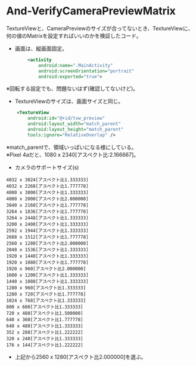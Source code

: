 # And-VerifyCameraPreviewMatrix
TextureViewと、CameraPreviewのサイズが合ってないとき、TextureViewに、何の値のMatrixを設定すればいいのかを検証したコード。

- 画面は、縦画面固定。
``` AndroidManifest.xml
        <activity
            android:name=".MainActivity"
            android:screenOrientation="portrait"
            android:exported="true">
```
※回転する設定でも、問題ないはず(確認してないけど)。

- TextureViewのサイズは、画面サイズと同じ。
``` fragment_main.xml
    <TextureView
        android:id="@+id/tvw_preview"
        android:layout_width="match_parent"
        android:layout_height="match_parent"
        tools:ignore="RelativeOverlap" />
```
※match_parentで、領域いっぱいになる様にしている。<br/>
※Pixel 4aだと、1080 x 2340[アスペクト比:2.166667]。

- カメラのサポートサイズ(s)
``` カメラのサポートサイズのリスト
4032 x 3024[アスペクト比1.333333]
4032 x 2268[アスペクト比1.777778]
4000 x 3000[アスペクト比1.333333]
4000 x 2000[アスペクト比2.000000]
3840 x 2160[アスペクト比1.777778]
3264 x 1836[アスペクト比1.777778]
3264 x 2448[アスペクト比1.333333]
3200 x 2400[アスペクト比1.333333]
2592 x 1944[アスペクト比1.333333]
2688 x 1512[アスペクト比1.777778]
2560 x 1280[アスペクト比2.000000]
2048 x 1536[アスペクト比1.333333]
1920 x 1440[アスペクト比1.333333]
1920 x 1080[アスペクト比1.777778]
1920 x 960[アスペクト比2.000000]
1600 x 1200[アスペクト比1.333333]
1440 x 1080[アスペクト比1.333333]
1280 x 960[アスペクト比1.333333]
1280 x 720[アスペクト比1.777778]
1024 x 768[アスペクト比1.333333]
800 x 600[アスペクト比1.333333]
720 x 480[アスペクト比1.500000]
640 x 360[アスペクト比1.777778]
640 x 480[アスペクト比1.333333]
352 x 288[アスペクト比1.222222]
320 x 240[アスペクト比1.333333]
176 x 144[アスペクト比1.222222]
```

- 上記から2560 x 1280[アスペクト比2.000000]を選ぶ。

